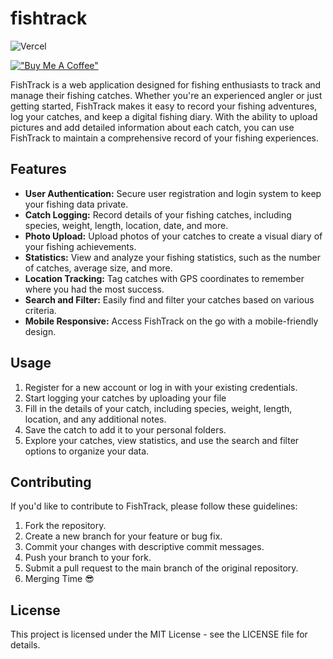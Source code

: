# fishtrack

![Vercel](https://vercelbadge.vercel.app/api/bencodes07/fishtrack)

[!["Buy Me A Coffee"](https://www.buymeacoffee.com/assets/img/custom_images/orange_img.png)](https://www.buymeacoffee.com/gbraad)

FishTrack is a web application designed for fishing enthusiasts to track and manage their fishing catches. Whether you're an experienced angler or just getting started, FishTrack makes it easy to record your fishing adventures, log your catches, and keep a digital fishing diary. With the ability to upload pictures and add detailed information about each catch, you can use FishTrack to maintain a comprehensive record of your fishing experiences.

## Features

- **User Authentication:** Secure user registration and login system to keep your fishing data private.
- **Catch Logging:** Record details of your fishing catches, including species, weight, length, location, date, and more.
- **Photo Upload:** Upload photos of your catches to create a visual diary of your fishing achievements.
- **Statistics:** View and analyze your fishing statistics, such as the number of catches, average size, and more.
- **Location Tracking:** Tag catches with GPS coordinates to remember where you had the most success.
- **Search and Filter:** Easily find and filter your catches based on various criteria.
- **Mobile Responsive:** Access FishTrack on the go with a mobile-friendly design.

## Usage

1. Register for a new account or log in with your existing credentials.
2. Start logging your catches by uploading your file
3. Fill in the details of your catch, including species, weight, length, location, and any additional notes.
4. Save the catch to add it to your personal folders.
5. Explore your catches, view statistics, and use the search and filter options to organize your data.

## Contributing

If you'd like to contribute to FishTrack, please follow these guidelines:

1. Fork the repository.
2. Create a new branch for your feature or bug fix.
3. Commit your changes with descriptive commit messages.
4. Push your branch to your fork.
5. Submit a pull request to the main branch of the original repository.
6. Merging Time 😎

## License

This project is licensed under the MIT License - see the LICENSE file for details.
